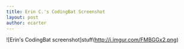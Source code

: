 ```yaml
---
title: Erin C.'s CodingBat Screenshot
layout: post
author: ecarter
---
```


![Erin's CodingBat screenshot]stuff(http://i.imgur.com/FMBGGx2.png)
